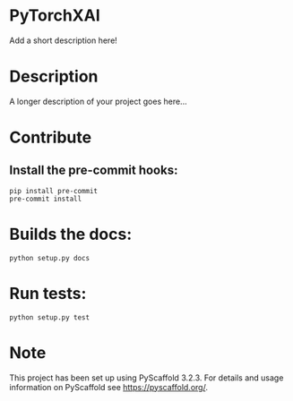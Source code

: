 
# PyTorchXAI

Add a short description here!


# Description

A longer description of your project goes here...

# Contribute

## Install the pre-commit hooks:

```
pip install pre-commit
pre-commit install
```

# Builds the docs:
```
python setup.py docs
```

# Run tests:
```
python setup.py test
```

# Note

This project has been set up using PyScaffold 3.2.3. For details and usage
information on PyScaffold see https://pyscaffold.org/.

